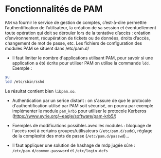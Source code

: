 # Fonctionnalités de PAM

`PAM` va fournir le service de gestion de comptes, c’est-à-dire permettre l’authentification de l’utilisateur, la création de sa session et éventuellement toute opération qui doit se dérouler lors de la tentative d’accès : création d’environnement, récupération de tickets ou de données, droits d’accès, changement de mot de passe, etc.
Les fichiers de configuration des modules PAM se situent dans /etc/pam.d/

- Il faut limiter le nombre d'applications utilisant PAM, pour savoir si une application a été écrite pour utiliser PAM on utilise la commande `ldd`. 
Exemple : 

```bash
su
ldd /etc/sbin/sshd
```

Le résultat contient bien `libpam.so`.

- Authentication par un serice distant : on s'assure de que le protocole d'authentification utilisé par PAM soit sécurisé, on pourra par exemple implémenter le module `pam_krb5` pour utiliser le protocole Kerberos (https://www.eyrie.org/~eagle/software/pam-krb5/)

- Exemples de modifications possibles avec les modules : bloquage de l'accès root à certains groupes/utilisateurs (`/etc/pam.d/sudo`), réglage de la complexité des mots de passe (`/etc/pam.d/passwd`)...

- Il faut appliquer une solution de hashage de mdp jugée sûre : `/etc/pam.d/common-password` et `/etc/login.defs`

